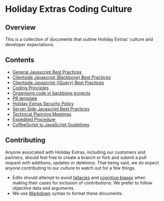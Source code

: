 # Holiday Extras Coding Culture

## Overview

This is a collection of documents that outline Holiday Extras' culture and developer expectations.

## Contents
 * [General Javascript Best Practices](/general-javascript-best-practices.md)
 * [Clientside Javascript (Backbone) Best Practices](/clientside-javascript-best-practices.md)
 * [Clientside Javascript (jQuery) Best Practices](/clientside-jquery-best-practices.md)
 * [Coding Principles](/coding-principles.md)
 * [Organising code in backbone projects](/organising-code-backbone-projects.md)
 * [PR template](/pr-template.md)
 * [Holiday Extras Security Policy](/security-policy.md)
 * [Server Side Javascript Best Practices](/serverside-javascript-best-practices.md)
 * [Technical Planning Meetings](/technical-planning-meeting.md)
 * [Expedited Procedure](/expedited-procedure.md)
 * [CoffeeScript to JavaScript Guidelines](/coffeescript-to-javascript-guidelines.md)

## Contributing

Anyone associated with Holiday Extras, including our customers and partners, should feel free to create a branch or fork and submit a pull request with additions, updates or deletions. That being said, we do expect anyone contributing to our culture to watch out for a few things.

* Edits should attempt to avoid [fallacies](http://en.wikipedia.org/wiki/List_of_fallacies) and [cognitive biases](http://en.wikipedia.org/wiki/List_of_cognitive_biases) when making their cases for inclusion of contributions. We prefer to follow objective data and arguments.
* We use [Markdown](http://daringfireball.net/projects/markdown/syntax) syntax to format these documents.

